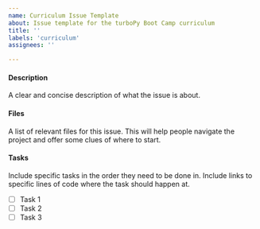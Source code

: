 ```yaml
---
name: Curriculum Issue Template
about: Issue template for the turboPy Boot Camp curriculum
title: ''
labels: 'curriculum'
assignees: ''

---
```

#### Description
A clear and concise description of what the issue is about.

#### Files
A list of relevant files for this issue. This will help people navigate the project and offer some clues of where to start.

#### Tasks
Include specific tasks in the order they need to be done in. Include links to specific lines of code where the task should happen at.
- [ ] Task 1
- [ ] Task 2
- [ ] Task 3